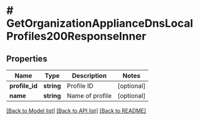# # GetOrganizationApplianceDnsLocalProfiles200ResponseInner

## Properties

Name | Type | Description | Notes
------------ | ------------- | ------------- | -------------
**profile_id** | **string** | Profile ID | [optional]
**name** | **string** | Name of profile | [optional]

[[Back to Model list]](../../README.md#models) [[Back to API list]](../../README.md#endpoints) [[Back to README]](../../README.md)
